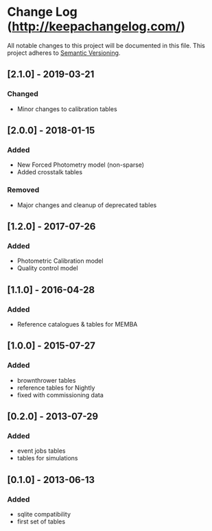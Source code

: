 # Change Log (http://keepachangelog.com/)
All notable changes to this project will be documented in this file.
This project adheres to [Semantic Versioning](http://semver.org/).

## [2.1.0] - 2019-03-21
### Changed
- Minor changes to calibration tables

## [2.0.0] - 2018-01-15
### Added
- New Forced Photometry model (non-sparse)
- Added crosstalk tables
### Removed
- Major changes and cleanup of deprecated tables

## [1.2.0] - 2017-07-26
### Added
- Photometric Calibration model
- Quality control model

## [1.1.0] - 2016-04-28
### Added
- Reference catalogues & tables for MEMBA

## [1.0.0] - 2015-07-27
### Added
- brownthrower tables
- reference tables for Nightly
- fixed with commissioning data

## [0.2.0] - 2013-07-29
### Added
- event jobs tables 
- tables for simulations

## [0.1.0] - 2013-06-13
### Added
- sqlite compatibility
- first set of tables